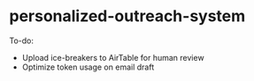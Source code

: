 # personalized-outreach-system

To-do:
- Upload ice-breakers to AirTable for human review
- Optimize token usage on email draft

  
